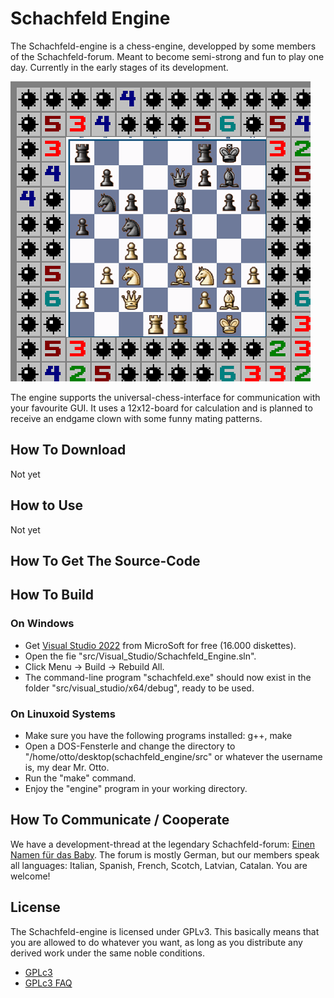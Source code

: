 Schachfeld Engine
=================

The Schachfeld-engine is a chess-engine, developped by some members of the Schachfeld-forum. Meant to become semi-strong and fun to play one day. Currently in the early stages of its development.

![Board-representation](docs/pics/schachfeld_winmine_12x12.png)

The engine supports the universal-chess-interface for communication with your favourite GUI. It uses a 12x12-board for calculation and is planned to receive an endgame clown with some funny mating patterns.


How To Download
---------------
Not yet

How to Use
----------
Not yet

How To Get The Source-Code
--------------------------

How To Build
------------
### On Windows ###
* Get [Visual Studio 2022](https://visualstudio.microsoft.com/de/vs/community/) from MicroSoft for free (16.000 diskettes).
* Open the fie "src/Visual_Studio/Schachfeld_Engine.sln".
* Click Menu -> Build -> Rebuild All.
* The command-line program "schachfeld.exe" should now exist in the folder "src/visual_studio/x64/debug", ready to be used.

### On Linuxoid Systems ###
* Make sure you have the following programs installed: g++, make
* Open a DOS-Fensterle and change the directory to "/home/otto/desktop(schachfeld_engine/src" or whatever the username is, my dear Mr. Otto.
* Run the "make" command.
* Enjoy the "engine" program in your working directory.

How To Communicate / Cooperate
------------------------------
We have a development-thread at the legendary Schachfeld-forum: [Einen Namen f&uuml;r das Baby](https://www.schachfeld.de/threads/40956-einen-namen-fuer-das-baby). The forum is mostly German, but our members speak all languages: Italian, Spanish, French, Scotch, Latvian, Catalan. You are welcome!

License
-------
The Schachfeld-engine is licensed under GPLv3. This basically means that you are allowed to do whatever you want, as long as you distribute any derived work under the same noble conditions.

* [GPLc3](license_GNU_GPLv3/gpl_v3.html)
* [GPLc3 FAQ](license_GNU_GPLv3/gpl_v3_faq.html)
